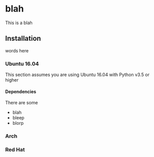 # blah

This is a blah

## Installation

words here

### Ubuntu 16.04

This section assumes you are using Ubuntu 16.04 with Python v3.5 or higher

#### Dependencies 

There are some

* blah
* bleep
* blorp

### Arch

### Red Hat

